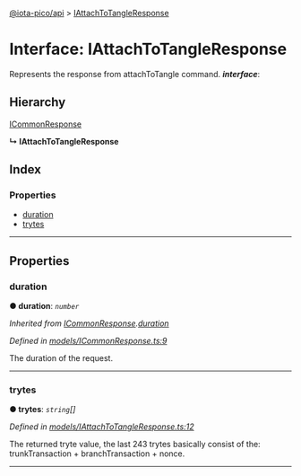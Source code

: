 [@iota-pico/api](../README.md) > [IAttachToTangleResponse](../interfaces/iattachtotangleresponse.md)

# Interface: IAttachToTangleResponse

Represents the response from attachToTangle command.
*__interface__*: 

## Hierarchy

 [ICommonResponse](icommonresponse.md)

**↳ IAttachToTangleResponse**

## Index

### Properties

* [duration](iattachtotangleresponse.md#duration)
* [trytes](iattachtotangleresponse.md#trytes)

---

## Properties

<a id="duration"></a>

###  duration

**● duration**: *`number`*

*Inherited from [ICommonResponse](icommonresponse.md).[duration](icommonresponse.md#duration)*

*Defined in [models/ICommonResponse.ts:9](https://github.com/iota-pico/api/blob/05accab/src/models/ICommonResponse.ts#L9)*

The duration of the request.

___
<a id="trytes"></a>

###  trytes

**● trytes**: *`string`[]*

*Defined in [models/IAttachToTangleResponse.ts:12](https://github.com/iota-pico/api/blob/05accab/src/models/IAttachToTangleResponse.ts#L12)*

The returned tryte value, the last 243 trytes basically consist of the: trunkTransaction + branchTransaction + nonce.

___

